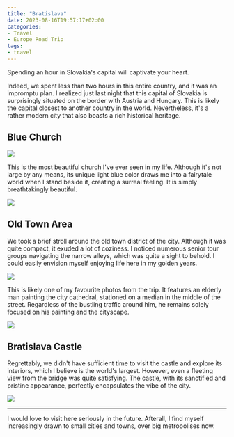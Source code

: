 ```yaml
---
title: "Bratislava"
date: 2023-08-16T19:57:17+02:00
categories:
- Travel
- Europe Road Trip
tags:
- travel
---
```


Spending an hour in Slovakia's capital will captivate your heart.

Indeed, we spent less than two hours in this entire country, and it was an impromptu plan. I realized just last night that this capital of Slovakia is surprisingly situated on the border with Austria and Hungary. This is likely the capital closest to another country in the world. Nevertheless, it's a rather modern city that also boasts a rich historical heritage.

## Blue Church

![](https://cdn.jsdelivr.net/gh/declan-haojin/blog-image@master/2023/202308171109350.webp)

This is the most beautiful church I've ever seen in my life. Although it's not large by any means, its unique light blue color draws me into a fairytale world when I stand beside it, creating a surreal feeling. It is simply breathtakingly beautiful.

![](https://cdn.jsdelivr.net/gh/declan-haojin/blog-image@master/2023/202308171110815.webp)

## Old Town Area

We took a brief stroll around the old town district of the city. Although it was quite compact, it exuded a lot of coziness. I noticed numerous senior tour groups navigating the narrow alleys, which was quite a sight to behold. I could easily envision myself enjoying life here in my golden years.

![](https://cdn.jsdelivr.net/gh/declan-haojin/blog-image@master/2023/202308171118375.webp)

This is likely one of my favourite photos from the trip. It features an elderly man painting the city cathedral, stationed on a median in the middle of the street. Regardless of the bustling traffic around him, he remains solely focused on his painting and the cityscape.

![](https://cdn.jsdelivr.net/gh/declan-haojin/blog-image@master/2023/202308171120908.webp)

## Bratislava Castle

Regrettably, we didn't have sufficient time to visit the castle and explore its interiors, which I believe is the world's largest. However, even a fleeting view from the bridge was quite satisfying. The castle, with its sanctified and pristine appearance, perfectly encapsulates the vibe of the city.

![](https://cdn.jsdelivr.net/gh/declan-haojin/blog-image@master/2023/202308171123210.webp)

---

I would love to visit here seriously in the future. Afterall, I find myself increasingly drawn to small cities and towns, over big metropolises now.

